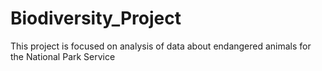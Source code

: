 # Biodiversity_Project
This project is focused on analysis of data about endangered animals for the National Park Service
